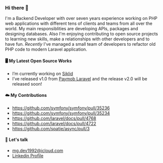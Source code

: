 ### Hi there 👋

I'm a Backend Developer with over seven years experience working on PHP web applications with different tens of clients and teams from all over the world. My main responsiblities are developing APIs, packages and designing databases. Also I'm enjoying contributing to open source projects to learning new skills, make a relationships with other developers and to have fun.
_Recently_ I've managed a small team of developers to refactor old PHP code to modern Laravel application.

#### 🖥️ My Latest Open Source Works

- I’m currently working on [Siklid](https://github.com/piscibus/siklid-api)
- I’ve released v1.0 from [Paymob Laravel](https://github.com/mgamal92/paymob-laravel) and the release v2.0 will be released soon!
 
#### ☁️ My Contributions
- https://github.com/symfony/symfony/pull/35236
- https://github.com/symfony/symfony/pull/35234
- https://github.com/laravel/docs/pull/4768
- https://github.com/laravel/docs/pull/4722
- https://github.com/spatie/async/pull/3

#### 💬 Let's talk

- <a href='mailto:mg.dev1992@icloud.com'>mg.dev1992@icloud.com</a>
- [Linkedin Profile](https://www.linkedin.com/in/mgamal92/)
